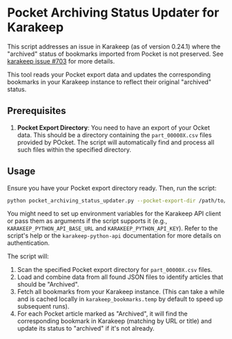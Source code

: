 # Pocket Archiving Status Updater for Karakeep

This script addresses an issue in Karakeep (as of version 0.24.1) where the "archived" status of bookmarks imported from Pocket is not preserved. See [karakeep issue #703](https://github.com/karakeep-app/karakeep/issues/703) for more details.

This tool reads your Pocket export data and updates the corresponding bookmarks in your Karakeep instance to reflect their original "archived" status.

## Prerequisites

1.  **Pocket Export Directory**: You need to have an export of your Ocket data. This should be a directory containing the `part_00000X.csv` files provided by POcket. The script will automatically find and process all such files within the specified directory.

## Usage

Ensure you have your Pocket export directory ready. Then, run the script:

```bash
python pocket_archiving_status_updater.py --pocket-export-dir /path/to/your/pocket_export_directory
```

You might need to set up environment variables for the Karakeep API client or pass them as arguments if the script supports it (e.g., `KARAKEEP_PYTHON_API_BASE_URL` and `KARAKEEP_PYTHON_API_KEY`). Refer to the script's help or the `karakeep-python-api` documentation for more details on authentication.

The script will:
1. Scan the specified Pocket export directory for `part_00000X.csv` files.
2. Load and combine data from all found JSON files to identify articles that should be "Archived".
3. Fetch all bookmarks from your Karakeep instance. (This can take a while and is cached locally in `karakeep_bookmarks.temp` by default to speed up subsequent runs).
4. For each Pocket article marked as "Archived", it will find the corresponding bookmark in Karakeep (matching by URL or title) and update its status to "archived" if it's not already.


